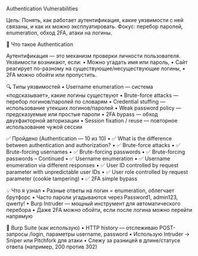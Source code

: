 Authentication Vulnerabilities

Цель: Понять, как работает аутентификация, какие уязвимости с ней связаны, и как их можно эксплуатировать.
Фокус: перебор паролей, enumeration, обход 2FA, атаки на логины.


🔐 Что такое Authentication

Аутентификация — это механизм проверки личности пользователя.
Уязвимости возникают, если:
	•	Можно угадать имя или пароль,
	•	Сайт реагирует по-разному на существующие/несуществующие логины,
	•	2FA можно обойти или пропустить.


 🔍 Типы уязвимостей
	•	Username enumeration — система «подсказывает», какие логины существуют
	•	Brute-force attacks — перебор логинов/паролей по словарям
	•	Credential stuffing — использование утекших логинов/паролей
	•	Weak password policy — предсказуемые или простые пароли
	•	2FA bypass — обход двухфакторной авторизации
	•	Session fixation / reuse — повторное использование чужой сессии


 ✅ Пройдено (Authentication — 10 из 10)
	•	✅ What is the difference between authentication and authorization?
	•	✅ Brute-force attacks
	•	✅ Brute-forcing usernames
	•	✅ Brute-forcing passwords
	•	✅ Brute-forcing passwords – Continued
	•	✅ Username enumeration
	•	✅ Username enumeration via different responses
	•	✅ User ID controlled by request parameter with unpredictable user IDs
	•	✅ User role controlled by request parameter (cookie tampering)
	•	✅ 2FA simple bypass


 💡 Что я узнал
	•	Разные ответы на логин = enumeration, облегчает брутфорс
	•	Часто пароли угадываются через Password1, admin123, qwerty!
	•	Burp Intruder — мощный инструмент для автоматического перебора
	•	Даже 2FA можно обойти, если после логина можно перейти напрямую


 🧰 Burp Suite (как использую)
	•	HTTP history — отслеживаю POST-запросы /login, параметры username, password
	•	Использую Intruder → Sniper или Pitchfork для атаки
	•	Слежу за разницей в длине/статусе ответа (например, 200 против 302)
